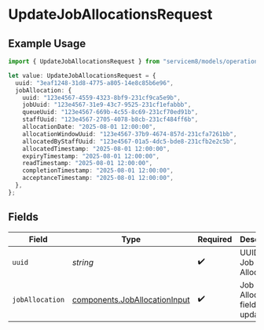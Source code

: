# UpdateJobAllocationsRequest

## Example Usage

```typescript
import { UpdateJobAllocationsRequest } from "servicem8/models/operations";

let value: UpdateJobAllocationsRequest = {
  uuid: "3eaf1248-31d8-4775-a805-14e8c85b6e96",
  jobAllocation: {
    uuid: "123e4567-4559-4323-8bf9-231cf9ca5e9b",
    jobUuid: "123e4567-31e9-43c7-9525-231cf1efabbb",
    queueUuid: "123e4567-669b-4c55-8c69-231cf70ed91b",
    staffUuid: "123e4567-2705-4078-b8cb-231cf484ff6b",
    allocationDate: "2025-08-01 12:00:00",
    allocationWindowUuid: "123e4567-37b9-4674-857d-231cfa7261bb",
    allocatedByStaffUuid: "123e4567-01a5-4dc5-bde8-231cfb2e2c5b",
    allocatedTimestamp: "2025-08-01 12:00:00",
    expiryTimestamp: "2025-08-01 12:00:00",
    readTimestamp: "2025-08-01 12:00:00",
    completionTimestamp: "2025-08-01 12:00:00",
    acceptanceTimestamp: "2025-08-01 12:00:00",
  },
};
```

## Fields

| Field                                                                          | Type                                                                           | Required                                                                       | Description                                                                    |
| ------------------------------------------------------------------------------ | ------------------------------------------------------------------------------ | ------------------------------------------------------------------------------ | ------------------------------------------------------------------------------ |
| `uuid`                                                                         | *string*                                                                       | :heavy_check_mark:                                                             | UUID of the Job Allocation                                                     |
| `jobAllocation`                                                                | [components.JobAllocationInput](../../models/components/joballocationinput.md) | :heavy_check_mark:                                                             | Job Allocation fields to update                                                |